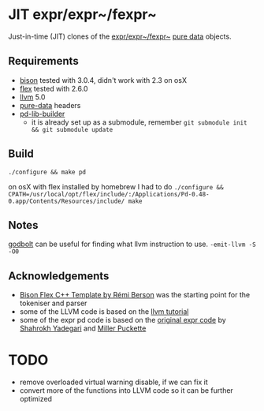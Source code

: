 JIT expr/expr~/fexpr~
===

Just-in-time (JIT) clones of the [expr/expr~/fexpr~](http://yadegari.org/expr/expr.html) [pure data](http://puredata.info/) objects.

Requirements
---

* [bison](https://www.gnu.org/software/bison/) tested with 3.0.4, didn't work with 2.3 on osX
* [flex](https://github.com/westes/flex) tested with 2.6.0
* [llvm](http://llvm.org/) 5.0
* [pure-data](https://puredata.info/) headers
* [pd-lib-builder](https://github.com/pure-data/pd-lib-builder)
	* it is already set up as a submodule, remember `git submodule init && git submodule update`

Build
---

`./configure && make pd`

on osX with flex installed by homebrew I had to do `./configure && CPATH=/usr/local/opt/flex/include/:/Applications/Pd-0.48-0.app/Contents/Resources/include/ make`

Notes
---

[godbolt](https://godbolt.org/) can be useful for finding what llvm instruction to use.
`-emit-llvm -S -O0`

Acknowledgements
---

* [Bison Flex C++ Template by Rémi Berson](https://github.com/remusao/Bison-Flex-CPP-template) was the starting point for the tokeniser and parser
* some of the LLVM code is based on the [llvm tutorial](https://llvm.org/docs/tutorial/)
* some of the expr pd code is based on the [original expr code](https://github.com/pure-data/pure-data) by [Shahrokh Yadegari](http://yadegari.org/) and [Miller Puckette](http://msp.ucsd.edu/software.html)

TODO
===

* remove overloaded virtual warning disable, if we can fix it
* convert more of the functions into LLVM code so it can be further optimized

